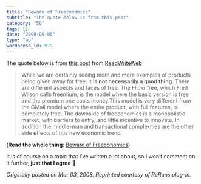 ```yaml
---
title: "Beware of Freeconomics"
subtitle: "The quote below is from this post"
category: "50"
tags: []
date: "2008-09-05"
type: "wp"
wordpress_id: 979
---
```

The quote below is from [this post](http://feeds.feedburner.com/~r/readwriteweb/~3/241723869/beware_of_freeconomics.php) from [ReadWriteWeb](http://www.readwriteweb.com/)
> While we are certainly seeing more and more examples of products being given away for free, it is **not necessarily a good thing**. There are different aspects and faces of free. The Flickr free, which Fred Wilson calls freemium, is the model where the basic version is free and the premium one costs money.This model is very different from the GMail model where the entire product, with full features, is completely free. The downside of freeconomics is a monopolistic market, with barriers to entry, and little incentive to innovate. In addition the middle-man and transactional complexities are the other side effects of this new economic trend.

(**Read the whole thing**: [Beware of Freeconomics](http://feeds.feedburner.com/~r/readwriteweb/~3/241723869/beware_of_freeconomics.php))

It is of course on a topic that I’ve written a lot about, so I won’t comment on it further, **just that I agree 🙂**

*Originally posted on Mar 03, 2008. Reprinted courtesy of ReRuns plug-in.*